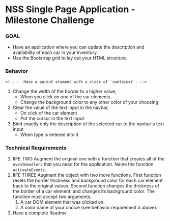 # NSS Single Page Application - Milestone Challenge

### GOAL

 - Have an application where you can update the description and availability of each car in your inventory. 
 - Use the Bootstrap grid to lay out your HTML structure.

### Behavior

<!-- 1. Create an array of cars in the `inventory.json` file. 
	- Put at least three cars in the array. -->
<!-- 1. Use an XHR to load the contents of the JSON file, 
	- On page load. -->
<!-- 	- Parse them into a native JavaScript object. -->
<!-- 1. Loop over your array of cars and build up an HTML string to build a card for each car.
	- Use Bootstrap to create rows. -->
<!-- 	- Each row should contain 3 columns. -->
	<!-- -  Have a parent element with a class of `container`. --> 
<!-- 		__Hint:__ You must build up the entire string of columns/rows before injecting into the DOM. 
		Use a counter variable to know when to close a row after three columns. -->
<!-- 1. Put a standard Bootstrap navbar element at the top of your page.
1. Put a text input field in the navigation bar.
1. Make sure you display all properties of the car in the DOM. 
	- Basic styling is up to you.
1. Make sure that each car card element has a CSS class which adds a black border around it. -->
1. Change the width of the border to a higher value, 
	- When you click on one of the car elements.
	- Change the background color to any other color of your choosing
1. Clear the value of the text input in the navbar, 
	- On click of the car element
	- Put the cursor in the text input.
1. Bind exactly only the description of the selected car to the navbar's text input
	- When type is entered into it

### Technical Requirements

<!-- 1. Create one global variable (e.g. `CarLot`) and use the IIFE pattern to augment it two times in separate JavaScript files. -->
<!-- 1. IIFE ONE: -->
<!-- 	Add a public function (e.g. `loadInventory`) that loads the `inventory.json` file and stores the inventory in a private variable. -->
<!-- 	Expose a public getter to read the array of cars (e.g. `getInventory`). -->
1. IIFE TWO 
	Augment the original one with a function that creates all of the `eventHandlers` that you need for the application. Name the function `activateEvents`.
1. IIFE THREE 
	Augment the object with two more functions. 
		First function resets the border thickness and background color for each car element back to the original values. Second function changes the thickness of the border of a car element, and changes its background color. The function must accept two arguments.
    1. A car DOM element that was clicked on.
    1. A color name of your choice (see behavior requirement 5 above).
1. Have a complete Readme

